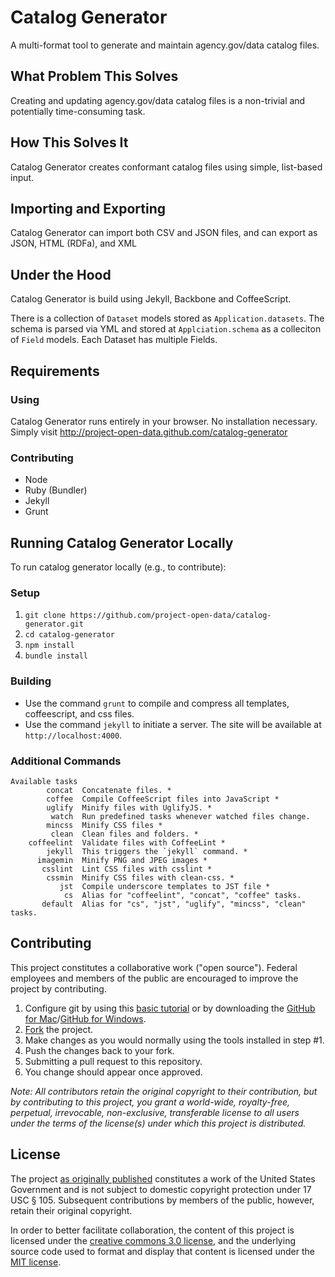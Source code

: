 Catalog Generator
=================

A multi-format tool to generate and maintain agency.gov/data catalog files.

## What Problem This Solves

Creating and updating agency.gov/data catalog files is a non-trivial and potentially time-consuming task.

## How This Solves It

Catalog Generator creates conformant catalog files using simple, list-based input.

## Importing and Exporting

Catalog Generator can import both CSV and JSON files, and can export as JSON, HTML (RDFa), and XML

## Under the Hood

Catalog Generator is build using Jekyll, Backbone and CoffeeScript.

There is a collection of `Dataset` models stored as `Application.datasets`. The schema is parsed via YML and stored at `Applciation.schema` as a colleciton of `Field` models. Each Dataset has multiple Fields.

## Requirements

### Using

Catalog Generator runs entirely in your browser. No installation necessary. Simply visit http://project-open-data.github.com/catalog-generator

### Contributing

* Node
* Ruby (Bundler)
* Jekyll
* Grunt

## Running Catalog Generator Locally

To run catalog generator locally (e.g., to contribute):

### Setup

1. `git clone https://github.com/project-open-data/catalog-generator.git`
2. `cd catalog-generator`
3. `npm install`
4. `bundle install`

### Building

* Use the command `grunt` to compile and compress all templates, coffeescript, and css files.
* Use the command `jekyll` to initiate a server. The site will be available at `http://localhost:4000`.

### Additional Commands

```
Available tasks
        concat  Concatenate files. *                                           
        coffee  Compile CoffeeScript files into JavaScript *                   
        uglify  Minify files with UglifyJS. *                                  
         watch  Run predefined tasks whenever watched files change.            
        mincss  Minify CSS files *                                             
         clean  Clean files and folders. *                                     
    coffeelint  Validate files with CoffeeLint *                               
        jekyll  This triggers the `jekyll` command. *                          
      imagemin  Minify PNG and JPEG images *                                   
       csslint  Lint CSS files with csslint *                                  
        cssmin  Minify CSS files with clean-css. *                             
           jst  Compile underscore templates to JST file *                     
            cs  Alias for "coffeelint", "concat", "coffee" tasks.              
       default  Alias for "cs", "jst", "uglify", "mincss", "clean" tasks.   
```

## Contributing

This project constitutes a collaborative work ("open source"). Federal employees and members of the public are encouraged to improve the project by contributing.

1. Configure git by using this [basic tutorial](https://help.github.com/articles/set-up-git) or by downloading the [GitHub for Mac](http://mac.github.com/)/[GitHub for Windows](http://windows.github.com/).
2. [Fork](https://help.github.com/articles/fork-a-repo) the project.
3. Make changes as you would normally using the tools installed in step #1.
4. Push the changes back to your fork.
5. Submitting a pull request to this repository.
6. You change should appear once approved.

*Note: All contributors retain the original copyright to their contribution, but by contributing to this project, you grant a world-wide, royalty-free, perpetual, irrevocable, non-exclusive, transferable license to all users under the terms of the license(s) under which this project is distributed.*

## License

The project [as originally published](#) constitutes a work of the United States Government and is not subject to domestic copyright protection under 17 USC § 105. Subsequent contributions by members of the public, however, retain their original copyright.

In order to better facilitate collaboration, the content of this project is licensed under the [creative commons 3.0 license](http://creativecommons.org/licenses/by/3.0/us/deed.en_US), and the underlying source code used to format and display that content is licensed under the [MIT license](http://opensource.org/licenses/mit-license.php). 